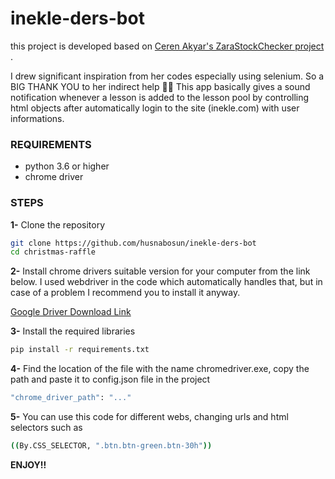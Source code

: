 # inekle-ders-bot
this project is developed based on  [ Ceren Akyar's ZaraStockChecker project ](https://github.com/CerenAkyr/ZaraStockChecker).

I drew significant inspiration from her codes especially using selenium. So a BIG THANK YOU to her indirect help 🙏🙏
This app basically gives a sound notification whenever a lesson is added to the lesson pool by controlling html objects after automatically login to the site (inekle.com) with user informations.
### REQUIREMENTS
- python 3.6 or higher
- chrome driver
### STEPS
**1-**
Clone the repository
```bash 
git clone https://github.com/husnabosun/inekle-ders-bot
cd christmas-raffle
```
**2-** 
Install chrome drivers suitable version  for your computer from the link below. I used webdriver in the code which automatically handles that,  but in case of a problem I recommend you to install it anyway.

[Google Driver Download Link](https://googlechromelabs.github.io/chrome-for-testing/)

**3-**
Install the required libraries
```bash
pip install -r requirements.txt
````
**4-**
Find the location of the file with the name chromedriver.exe, copy the path and paste it to config.json file in the project
```bash
"chrome_driver_path": "..."
```
**5-**
You can use this code for different webs, changing urls and html selectors such as 
```bash
((By.CSS_SELECTOR, ".btn.btn-green.btn-30h"))
```
**ENJOY!!**

